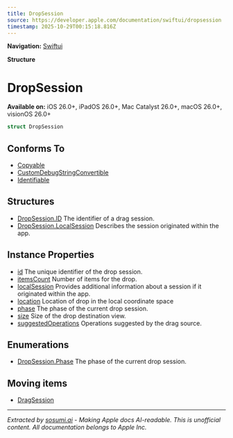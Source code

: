 ```yaml
---
title: DropSession
source: https://developer.apple.com/documentation/swiftui/dropsession
timestamp: 2025-10-29T00:15:18.816Z
---
```


**Navigation:** [Swiftui](/documentation/swiftui)

**Structure**

# DropSession

**Available on:** iOS 26.0+, iPadOS 26.0+, Mac Catalyst 26.0+, macOS 26.0+, visionOS 26.0+

```swift
struct DropSession
```

## Conforms To

- [Copyable](/documentation/Swift/Copyable)
- [CustomDebugStringConvertible](/documentation/Swift/CustomDebugStringConvertible)
- [Identifiable](/documentation/Swift/Identifiable)

## Structures

- [DropSession.ID](/documentation/swiftui/dropsession/id-swift.struct) The identifier of a drag session.
- [DropSession.LocalSession](/documentation/swiftui/dropsession/localsession-swift.struct) Describes the session originated within the app.

## Instance Properties

- [id](/documentation/swiftui/dropsession/id-swift.property) The unique identifier of the drop session.
- [itemsCount](/documentation/swiftui/dropsession/itemscount) Number of items for the drop.
- [localSession](/documentation/swiftui/dropsession/localsession-swift.property) Provides additional information about a session if it originated within the app.
- [location](/documentation/swiftui/dropsession/location) Location of drop in the local coordinate space
- [phase](/documentation/swiftui/dropsession/phase-swift.property) The phase of the current drop session.
- [size](/documentation/swiftui/dropsession/size) Size of the drop destination view.
- [suggestedOperations](/documentation/swiftui/dropsession/suggestedoperations) Operations suggested by the drag source.

## Enumerations

- [DropSession.Phase](/documentation/swiftui/dropsession/phase-swift.enum) The phase of the current drop session.

## Moving items

- [DragSession](/documentation/swiftui/dragsession)

---

*Extracted by [sosumi.ai](https://sosumi.ai) - Making Apple docs AI-readable.*
*This is unofficial content. All documentation belongs to Apple Inc.*
